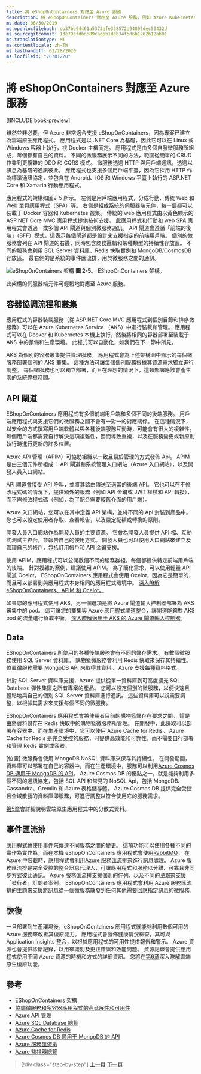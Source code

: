 ```yaml
---
title: 將 eShopOnContainers 對應至 Azure 服務
description: 將 eShopOnContainers 對應至 Azure 服務，例如 Azure Kubernetes Service、API 閘道和 Azure 服務匯流排。
ms.date: 06/30/2019
ms.openlocfilehash: eb37be94461a5373afe328572a94892dec50432d
ms.sourcegitcommit: 13e79efdbd589cad6b1de634f5d6b1262b12ab01
ms.translationtype: MT
ms.contentlocale: zh-TW
ms.lasthandoff: 01/28/2020
ms.locfileid: "76781220"
---
```

# <a name="mapping-eshoponcontainers-to-azure-services"></a>將 eShopOnContainers 對應至 Azure 服務

[!INCLUDE [book-preview](../../../includes/book-preview.md)]

雖然並非必要，但 Azure 非常適合支援 eShopOnContainers，因為專案已建立為雲端原生應用程式。 應用程式是以 .NET Core 為基礎，因此它可以在 Linux 或 Windows 容器上執行，視 Docker 主機而定。 應用程式是由多個自發微服務所組成，每個都有自己的資料。 不同的微服務展示不同的方法，範圍從簡單的 CRUD 作業到更複雜的 DDD 和 CQRS 模式。 微服務透過 HTTP 與用戶端通訊，透過以訊息為基礎的通訊彼此。 應用程式也支援多個用戶端平臺，因為它採用 HTTP 作為標準通訊協定，並包含在 Android、iOS 和 Windows 平臺上執行的 ASP.NET Core 和 Xamarin 行動應用程式。

應用程式的架構如圖2-5 所示。 左側是用戶端應用程式，分成行動、傳統 Web 和 Web 單頁應用程式（SPA）等。 右側是組成系統的伺服器端元件，每一個都可以裝載于 Docker 容器和 Kubernetes 叢集。 傳統的 web 應用程式由以黃色顯示的 ASP.NET Core MVC 應用程式提供技術支援。 此應用程式和行動和 web SPA 應用程式會透過一或多個 API 閘道與個別微服務通訊。 API 閘道會遵循「前端的後端」（BFF）模式，這表示每個閘道都是設計來支援指定的前端用戶端。 個別的微服務會列在 API 閘道的右邊，同時包含商務邏輯和某種類型的持續性存放區。 不同的服務會利用 SQL Server 資料庫、Redis 快取實例和 MongoDB/CosmosDB 存放區。 最右側的是系統的事件匯流排，用於微服務之間的通訊。

![eShopOnContainers 架構](./media/eshoponcontainers-architecture.png)
**圖 2-5**。 EShopOnContainers 架構。

此架構的伺服器端元件可輕鬆地對應至 Azure 服務。

## <a name="container-orchestration-and-clustering"></a>容器協調流程和叢集

應用程式的容器裝載服務（從 ASP.NET Core MVC 應用程式到個別目錄和排序微服務）可以在 Azure Kubernetes Service （AKS）中進行裝載和管理。 應用程式可以在 Docker 和 Kubernetes 本機上執行，然後將相同的容器部署至裝載于 AKS 中的預備和生產環境。 此程式可以自動化，如我們在下一節中所見。

AKS 為個別的容器叢集提供管理服務。 應用程式會為上述架構圖中顯示的每個微服務部署個別的 AKS 叢集。 這種方法可讓每個個別服務根據其資源需求獨立進行調整。 每個微服務也可以獨立部署，而且在理想的情況下，這類部署應該會產生零的系統停機時間。

## <a name="api-gateway"></a>API 閘道

EShopOnContainers 應用程式有多個前端用戶端和多個不同的後端服務。 用戶端應用程式與支援它們的微服務之間不會有一對一的對應關係。 在這種情況下，以安全的方式撰寫用戶端軟體以與各種後端服務互動時，可能會有很大的複雜性。 每個用戶端都需要自行解決這項複雜性，因而導致重複，以及在服務變更或新原則執行時進行更新的許多位置。

Azure API 管理（APIM）可協助組織以一致且易於管理的方式發佈 Api。 APIM 是由三個元件所組成： API 閘道和系統管理入口網站（Azure 入口網站），以及開發人員入口網站。

API 閘道會接受 API 呼叫，並將其路由傳送至適當的後端 API。 它也可以在不修改程式碼的情況下，提供額外的服務（例如 API 金鑰或 JWT 權杖和 API 轉換），而不需修改程式碼（例如，為了配合需要較舊介面的用戶端）。

Azure 入口網站，您可以在其中定義 API 架構，並將不同的 Api 封裝到產品中。 您也可以設定使用者存取、查看報告，以及設定配額或轉換的原則。

開發人員入口網站作為開發人員的主要資源。 它會為開發人員提供 API 檔、互動式測試主控台，並報告自己的使用方式。 開發人員也可以使用入口網站來建立及管理自己的帳戶，包括訂用帳戶和 API 金鑰支援。

使用 APIM，應用程式可以公開數個不同的服務群組，每個都提供特定前端用戶端的後端。 針對複雜的案例，建議使用 APIM。 為了簡化需求，可以使用輕量 API 閘道 Ocelot。 EShopOnContainers 應用程式會使用 Ocelot，因為它是簡單的，而且可以部署到與應用程式本身相同的應用程式環境中。 [深入瞭解 eShopOnContainers、APIM 和 Ocelot。](https://docs.microsoft.com/dotnet/architecture/microservices/architect-microservice-container-applications/direct-client-to-microservice-communication-versus-the-api-gateway-pattern#azure-api-management)

如果您的應用程式使用 AKS，另一個選項是將 Azure 閘道輸入控制器部署為 AKS 叢集中的 pod。 這可讓您的叢集與 Azure 應用程式閘道整合，讓閘道能夠對 AKS pod 的流量進行負載平衡。 [深入瞭解適用于 AKS 的 Azure 閘道輸入控制器](https://github.com/Azure/application-gateway-kubernetes-ingress)。

## <a name="data"></a>Data

EShopOnContainers 所使用的各種後端服務會有不同的儲存需求。 有數個微服務使用 SQL Server 資料庫。 購物籃微服務會利用 Redis 快取來保存其持續性。 位置微服務需要 MongoDB API 來取得其資料。 Azure 支援每種資料格式。

針對 SQL Server 資料庫支援，Azure 提供從單一資料庫到可高度擴充 SQL Database 彈性集區之所有專案的產品。 您可以設定個別的微服務，以便快速且輕鬆地與自己的個別 SQL Server 資料庫進行通訊。 這些資料庫可以視需要調整，以根據其需求來支援每個不同的微服務。

EShopOnContainers 應用程式會將使用者目前的購物籃儲存在要求之間。 這是由將資料儲存在 Redis 快取中的購物籃微服務所管理。 在開發中，此快取可以部署在容器中，而在生產環境中，它可以使用 Azure Cache for Redis。 Azure Cache for Redis 是完全受控的服務，可提供高效能和可靠性，而不需要自行部署和管理 Redis 實例或容器。

[位置] 微服務會使用 MongoDB NoSQL 資料庫來保存其持續性。 在開發期間，資料庫可以部署在自己的容器中，而在生產環境中，服務可以利用[Azure Cosmos DB 適用于 MongoDB 的 API](https://docs.microsoft.com/azure/cosmos-db/mongodb-introduction)。 Azure Cosmos DB 的優點之一，就是能夠利用多個不同的通訊協定，包括 SQL API 和常見的 NoSQL Api，包括 MongoDB、Cassandra、Gremlin 和 Azure 表格儲存體。 Azure Cosmos DB 提供完全受控且全域散發的資料庫即服務，可進行調整以符合使用它的服務需求。

[第5章](database-per-microservice.md)會詳細說明雲端原生應用程式中的分散式資料。

## <a name="event-bus"></a>事件匯流排

應用程式會使用事件來傳達不同服務之間的變更。 這項功能可以使用各種不同的實作為實作為，而在本機 eShopOnContainers 應用程式會使用[RabbitMQ](https://www.rabbitmq.com/)。 在 Azure 中裝載時，應用程式會利用[Azure 服務匯流排](https://docs.microsoft.com/azure/service-bus/)來進行訊息處理。 Azure 服務匯流排是完全受控的整合訊息代理人，可讓應用程式和服務以分離、可靠且非同步方式彼此通訊。 Azure 服務匯流排支援個別的佇列，以及不同的*主題*來支援「發行者」訂閱者案例。 EShopOnContainers 應用程式會利用 Azure 服務匯流排的主題來支援將訊息從一個微服務散發到任何其他需要回應指定訊息的微服務。

## <a name="resiliency"></a>恢復

一旦部署到生產環境後，eShopOnContainers 應用程式就能夠利用數個可用的 Azure 服務來改善其復原能力。 應用程式會發佈健康情況檢查，其可與 Application Insights 整合，以根據應用程式的可用性提供報告和警示。 Azure 資源也會提供診斷記錄，以用來識別及更正錯誤和效能問題。 資源記錄會提供應用程式使用不同 Azure 資源的時機和方式的詳細資訊。 您將在[第6章](resiliency.md)深入瞭解雲端原生復原功能。

## <a name="references"></a>參考

- [EShopOnContainers 架構](https://github.com/dotnet-architecture/eShopOnContainers/wiki/Architecture)
- [協調微服務和多容器應用程式的高延展性和可用性](https://docs.microsoft.com/dotnet/architecture/microservices/architect-microservice-container-applications/scalable-available-multi-container-microservice-applications)
- [Azure API 管理](https://docs.microsoft.com/azure/api-management/api-management-key-concepts)
- [Azure SQL Database 總覽](https://docs.microsoft.com/azure/sql-database/sql-database-technical-overview)
- [Azure Cache for Redis](https://azure.microsoft.com/services/cache/)
- [Azure Cosmos DB 適用于 MongoDB 的 API](https://docs.microsoft.com/azure/cosmos-db/mongodb-introduction)
- [Azure 服務匯流排](https://docs.microsoft.com/azure/service-bus-messaging/service-bus-messaging-overview)
- [Azure 監視器總覽](https://docs.microsoft.com/azure/azure-monitor/overview)

>[!div class="step-by-step"]
>[上一頁](introduce-eshoponcontainers-reference-app.md)
>[下一頁](deploy-eshoponcontainers-azure.md)
